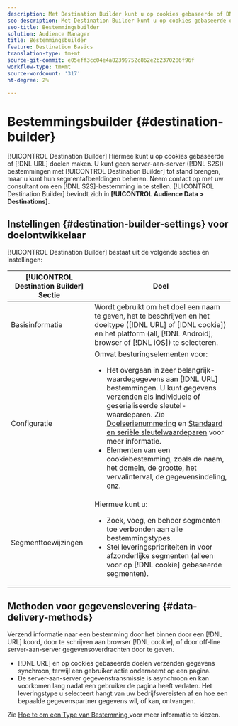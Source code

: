 ```yaml
---
description: Met Destination Builder kunt u op cookies gebaseerde of DNL URL-doelen maken. U kunt geen server-aan-server (S2S) bestemmingen met de Bouwer van de Bestemming tot stand brengen, maar u kunt hun segmentafbeeldingen beheren. Neem contact op met uw consultant om een S2S-bestemming in te stellen. De Bouwer van de bestemming wordt gevestigd in de Gegevens van het Publiek > Doelen.
seo-description: Met Destination Builder kunt u op cookies gebaseerde of DNL URL-doelen maken. U kunt geen server-aan-server (S2S) bestemmingen met de Bouwer van de Bestemming tot stand brengen, maar u kunt hun segmentafbeeldingen beheren. Neem contact op met uw consultant om een S2S-bestemming in te stellen. De Bouwer van de bestemming wordt gevestigd in de Gegevens van het Publiek > Doelen.
seo-title: Bestemmingsbuilder
solution: Audience Manager
title: Bestemmingsbuilder
feature: Destination Basics
translation-type: tm+mt
source-git-commit: e05eff3cc04e4a82399752c862e2b2370286f96f
workflow-type: tm+mt
source-wordcount: '317'
ht-degree: 2%

---
```



# Bestemmingsbuilder {#destination-builder}

[!UICONTROL Destination Builder] Hiermee kunt u op cookies gebaseerde of  [!DNL URL] doelen maken. U kunt geen server-aan-server ([!DNL S2S]) bestemmingen met [!UICONTROL Destination Builder] tot stand brengen, maar u kunt hun segmentafbeeldingen beheren. Neem contact op met uw consultant om een [!DNL S2S]-bestemming in te stellen. [!UICONTROL Destination Builder] bevindt zich in  **[!UICONTROL Audience Data > Destinations]**.

## Instellingen {#destination-builder-settings} voor doelontwikkelaar

<!-- destination-builder.xml -->

[!UICONTROL Destination Builder] bestaat uit de volgende secties en instellingen:

| [!UICONTROL Destination Builder] Sectie | Doel |
|--- |--- |
| Basisinformatie | Wordt gebruikt om het doel een naam te geven, het te beschrijven en het doeltype ([!DNL URL] of [!DNL cookie]) en het platform (all, [!DNL Android], browser of [!DNL iOS]) te selecteren. |
| Configuratie | Omvat besturingselementen voor: <br/><ul><li>Het overgaan in zeer belangrijk-waardegegevens aan [!DNL URL] bestemmingen. U kunt gegevens verzenden als individuele of geserialiseerde sleutel-waardeparen. Zie [Doelserienummering](../../features/destinations/key-value-pairs.md#destination-serialized) en [Standaard en seriële sleutelwaardeparen](../../features/destinations/key-value-pairs.md) voor meer informatie. </li><li>Elementen van een cookiebestemming, zoals de naam, het domein, de grootte, het vervalinterval, de gegevensindeling, enz.</li></ul> |
| Segmenttoewijzingen | Hiermee kunt u: <br/><ul><li>Zoek, voeg, en beheer segmenten toe verbonden aan alle bestemmingstypes. </li><li>Stel leveringsprioriteiten in voor afzonderlijke segmenten (alleen voor op [!DNL cookie] gebaseerde segmenten).</li></ul> |

## Methoden voor gegevenslevering {#data-delivery-methods}

Verzend informatie naar een bestemming door het binnen door een [!DNL URL] koord, door te schrijven aan browser [!DNL cookie], of door off-line server-aan-server gegevensoverdrachten door te geven.

* [!DNL URL] en op cookies gebaseerde doelen verzenden gegevens synchroon, terwijl een gebruiker actie onderneemt op een pagina.
* De server-aan-server gegevenstransmissie is asynchroon en kan voorkomen lang nadat een gebruiker de pagina heeft verlaten. Het leveringstype u selecteert hangt van uw bedrijfsvereisten af en hoe een bepaalde gegevenspartner gegevens wil, of kan, ontvangen.

Zie [Hoe te om een Type van Bestemming ](../../features/destinations/destinations.md) voor meer informatie te kiezen.